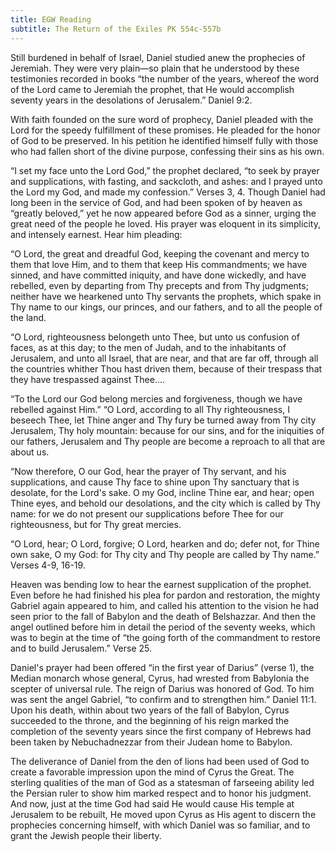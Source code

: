 ```yaml
---
title: EGW Reading
subtitle: The Return of the Exiles PK 554c-557b
---
```


Still burdened in behalf of Israel, Daniel studied anew the prophecies of Jeremiah. They were very plain—so plain that he understood by these testimonies recorded in books “the number of the years, whereof the word of the Lord came to Jeremiah the prophet, that He would accomplish seventy years in the desolations of Jerusalem.” Daniel 9:2.

With faith founded on the sure word of prophecy, Daniel pleaded with the Lord for the speedy fulfillment of these promises. He pleaded for the honor of God to be preserved. In his petition he identified himself fully with those who had fallen short of the divine purpose, confessing their sins as his own.

“I set my face unto the Lord God,” the prophet declared, “to seek by prayer and supplications, with fasting, and sackcloth, and ashes: and I prayed unto the Lord my God, and made my confession.” Verses 3, 4. Though Daniel had long been in the service of God, and had been spoken of by heaven as “greatly beloved,” yet he now appeared before God as a sinner, urging the great need of the people he loved. His prayer was eloquent in its simplicity, and intensely earnest. Hear him pleading:

“O Lord, the great and dreadful God, keeping the covenant and mercy to them that love Him, and to them that keep His commandments; we have sinned, and have committed iniquity, and have done wickedly, and have rebelled, even by departing from Thy precepts and from Thy judgments; neither have we hearkened unto Thy servants the prophets, which spake in Thy name to our kings, our princes, and our fathers, and to all the people of the land.

“O Lord, righteousness belongeth unto Thee, but unto us confusion of faces, as at this day; to the men of Judah, and to the inhabitants of Jerusalem, and unto all Israel, that are near, and that are far off, through all the countries whither Thou hast driven them, because of their trespass that they have trespassed against Thee....

“To the Lord our God belong mercies and forgiveness, though we have rebelled against Him.” “O Lord, according to all Thy righteousness, I beseech Thee, let Thine anger and Thy fury be turned away from Thy city Jerusalem, Thy holy mountain: because for our sins, and for the iniquities of our fathers, Jerusalem and Thy people are become a reproach to all that are about us.

“Now therefore, O our God, hear the prayer of Thy servant, and his supplications, and cause Thy face to shine upon Thy sanctuary that is desolate, for the Lord's sake. O my God, incline Thine ear, and hear; open Thine eyes, and behold our desolations, and the city which is called by Thy name: for we do not present our supplications before Thee for our righteousness, but for Thy great mercies.

“O Lord, hear; O Lord, forgive; O Lord, hearken and do; defer not, for Thine own sake, O my God: for Thy city and Thy people are called by Thy name.” Verses 4-9, 16-19.

Heaven was bending low to hear the earnest supplication of the prophet. Even before he had finished his plea for pardon and restoration, the mighty Gabriel again appeared to him, and called his attention to the vision he had seen prior to the fall of Babylon and the death of Belshazzar. And then the angel outlined before him in detail the period of the seventy weeks, which was to begin at the time of “the going forth of the commandment to restore and to build Jerusalem.” Verse 25.

Daniel's prayer had been offered “in the first year of Darius” (verse 1), the Median monarch whose general, Cyrus, had wrested from Babylonia the scepter of universal rule. The reign of Darius was honored of God. To him was sent the angel Gabriel, “to confirm and to strengthen him.” Daniel 11:1. Upon his death, within about two years of the fall of Babylon, Cyrus succeeded to the throne, and the beginning of his reign marked the completion of the seventy years since the first company of Hebrews had been taken by Nebuchadnezzar from their Judean home to Babylon.

The deliverance of Daniel from the den of lions had been used of God to create a favorable impression upon the mind of Cyrus the Great. The sterling qualities of the man of God as a statesman of farseeing ability led the Persian ruler to show him marked respect and to honor his judgment. And now, just at the time God had said He would cause His temple at Jerusalem to be rebuilt, He moved upon Cyrus as His agent to discern the prophecies concerning himself, with which Daniel was so familiar, and to grant the Jewish people their liberty.